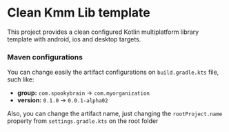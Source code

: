 # Clean Kmm Lib template

This project provides a clean configured Kotlin multiplatform library template with android, ios and desktop targets.

### Maven configurations
You can change easily the artifact configurations on `build.gradle.kts` file, such like:

* **group:** `com.spookybrain` -> `com.myorganization`
* **version:** `0.1.0` -> `0.0.1-alpha02`

Also, you can change the artifact name, just changing the `rootProject.name` property from `settings.gradle.kts` on the root folder
